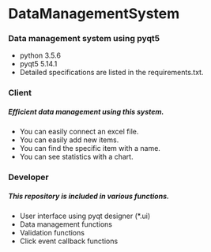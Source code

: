 # DataManagementSystem
### Data management system using pyqt5
* python 3.5.6
* pyqt5 5.14.1
* Detailed specifications are listed in the requirements.txt.

### Client
##### Efficient data management using this system.
* You can easily connect an excel file. 
* You can easily add new items.
* You can find the specific item with a name.
* You can see statistics with a chart.

### Developer
##### This repository is included in various functions.
* User interface using pyqt designer (*.ui)
* Data management functions 
* Validation functions
* Click event callback functions